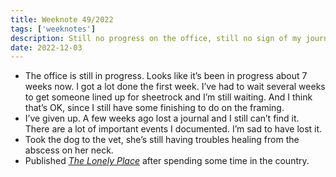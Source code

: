 ```yaml
---
title: Weeknote 49/2022
tags: ['weeknotes']
description: Still no progress on the office, still no sign of my journal. 
date: 2022-12-03
---
```

- The office is still in progress. Looks like it’s been in progress about 7 weeks now. I got a lot done the first week. I’ve had to wait several weeks to get someone lined up for sheetrock and I’m still waiting. And I think that’s OK, since I still have some finishing to do on the framing. 
- I’ve given up. A few weeks ago lost a journal and I still can’t find it. There are a lot of important events I documented. I’m sad to have lost it. 
- Took the dog to the vet, she’s still having troubles healing from the abscess on her neck. 
- Published [*The Lonely Place*](/notes/2022/the-lonely-place/) after spending some time in the country. 
